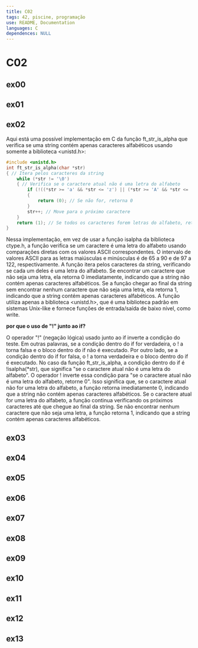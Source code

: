 ```yaml
---
title: C02
tags: 42, piscine, programação
use: README, Documentation
languages: C
dependences: NULL
---
```


# C02
## ex00
## ex01
## ex02
Aqui está uma possível implementação em C da função ft_str_is_alpha que verifica se uma string contém apenas caracteres alfabéticos usando somente a biblioteca <unistd.h>:

```c
#include <unistd.h>
int ft_str_is_alpha(char *str)
{ // Itera pelos caracteres da string
	while (*str != '\0')
	{ // Verifica se o caractere atual não é uma letra do alfabeto
		if (!((*str >= 'a' && *str <= 'z') || (*str >= 'A' && *str <= 'Z')))
		{
			return (0); // Se não for, retorna 0
		}
		str++; // Move para o próximo caractere
	}
	return (1); // Se todos os caracteres forem letras do alfabeto, retorna 1
}
```

Nessa implementação, em vez de usar a função isalpha da biblioteca ctype.h, a função verifica se um caractere é uma letra do alfabeto usando comparações diretas com os valores ASCII correspondentes. O intervalo de valores ASCII para as letras maiúsculas e minúsculas é de 65 a 90 e de 97 a 122, respectivamente. A função itera pelos caracteres da string, verificando se cada um deles é uma letra do alfabeto. Se encontrar um caractere que não seja uma letra, ela retorna 0 imediatamente, indicando que a string não contém apenas caracteres alfabéticos. Se a função chegar ao final da string sem encontrar nenhum caractere que não seja uma letra, ela retorna 1, indicando que a string contém apenas caracteres alfabéticos. A função utiliza apenas a biblioteca <unistd.h>, que é uma biblioteca padrão em sistemas Unix-like e fornece funções de entrada/saída de baixo nível, como write.

**por que o uso de "!" junto ao if?**

O operador "!" (negação lógica) usado junto ao if inverte a condição do teste. Em outras palavras, se a condição dentro do if for verdadeira, o ! a torna falsa e o bloco dentro do if não é executado. Por outro lado, se a condição dentro do if for falsa, o ! a torna verdadeira e o bloco dentro do if é executado.
No caso da função ft_str_is_alpha, a condição dentro do if é !isalpha(*str), que significa "se o caractere atual não é uma letra do alfabeto". O operador ! inverte essa condição para "se o caractere atual não é uma letra do alfabeto, retorne 0". Isso significa que, se o caractere atual não for uma letra do alfabeto, a função retorna imediatamente 0, indicando que a string não contém apenas caracteres alfabéticos. Se o caractere atual for uma letra do alfabeto, a função continua verificando os próximos caracteres até que chegue ao final da string. Se não encontrar nenhum caractere que não seja uma letra, a função retorna 1, indicando que a string contém apenas caracteres alfabéticos.

## ex03
## ex04
## ex05
## ex06
## ex07
## ex08
## ex09
## ex10
## ex11
## ex12
## ex13